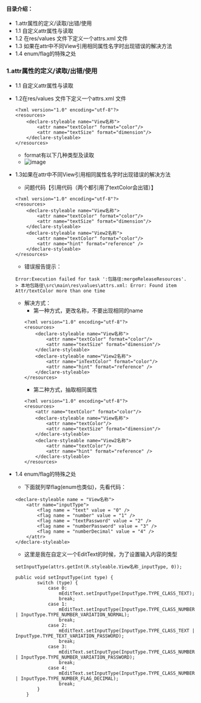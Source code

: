 #### 目录介绍：
- 1.attr属性的定义/读取/出错/使用
- 1.1 自定义attr属性与读取
- 1.2 在res/values 文件下定义一个attrs.xml 文件
- 1.3 如果在attr中不同View引用相同属性名字时出现错误的解决方法
- 1.4 enum/flag的特殊之处



### 1.attr属性的定义/读取/出错/使用
* 1.1 自定义attr属性与读取



* 1.2在res/values 文件下定义一个attrs.xml 文件
    ```
    <?xml version="1.0" encoding="utf-8"?> 
    <resources> 
        <declare-styleable name="View名称"> 
            <attr name="textColor" format="color"/> 
            <attr name="textSize" format="dimension"/>
        </declare-styleable>
    </resources>
    ```
	* format有以下几种类型及读取
	* ![image](https://upload-images.jianshu.io/upload_images/4432347-9310dfbba440a4d0.png?imageMogr2/auto-orient/strip%7CimageView2/2/w/1240)




* 1.3如果在attr中不同View引用相同属性名字时出现错误的解决方法
	* 问题代码【引用代码（两个都引用了textColor会出错）】
    ```
    <?xml version="1.0" encoding="utf-8"?> 
    <resources> 
        <declare-styleable name="View名称"> 
            <attr name="textColor" format="color"/> 
            <attr name="textSize" format="dimension"/>
        </declare-styleable>
        <declare-styleable name="View2名称"> 
            <attr name="textColor" format="color"/> 
            <attr name="hint" format="reference" />
        </declare-styleable>
    </resources>
    ```
	* 错误报告提示：
    ```
    Error:Execution failed for task ':包路径:mergeReleaseResources'.
    > 本地包路径\src\main\res\values\attrs.xml: Error: Found item Attr/textColor more than one time
    ```
	* 解决方式：
		* 第一种方式，更改名称，不要出现相同的name
        ```
        <?xml version="1.0" encoding="utf-8"?>
        <resources>
            <declare-styleable name="View名称">
                <attr name="textColor" format="color"/>
                <attr name="textSize" format="dimension"/>
            </declare-styleable>
            <declare-styleable name="View2名称">
                <attr name="inTextColor" format="color"/>
                <attr name="hint" format="reference" />
            </declare-styleable>
        </resources>
        ```
	    * 第二种方式，抽取相同属性
        ```
        <?xml version="1.0" encoding="utf-8"?> 
        <resources> 
            <attr name="textColor" format="color"/>
            <declare-styleable name="View名称"> 
                <attr name="textColor"/> 
                <attr name="textSize" format="dimension"/>
            </declare-styleable>
            <declare-styleable name="View2名称"> 
                <attr name="textColor"/> 
                <attr name="hint" format="reference" />
            </declare-styleable>
        </resources>
        ```
* 1.4 enum/flag的特殊之处
	* 下面就列举flag(enum也类似)，先看代码：
    ```
    <declare-styleable name = "View名称">
        <attr name="inputType">
            <flag name = "text" value = "0" />
            <flag name = "number" value = "1" />
            <flag name = "textPassword" value = "2" />
            <flag name = "numberPassword" value = "3" />
            <flag name = "numberDecimal" value = "4" />
        </attr>
    </declare-styleable>
    ```
	* 这里是我在自定义一个EditText的时候，为了设置输入内容的类型
    ```
    setInputType(attrs.getInt(R.styleable.View名称_inputType, 0));
    
    public void setInputType(int type) {
            switch (type) {
                case 0:
                    mEditText.setInputType(InputType.TYPE_CLASS_TEXT);
                    break;
                case 1:
                    mEditText.setInputType(InputType.TYPE_CLASS_NUMBER | InputType.TYPE_NUMBER_VARIATION_NORMAL);
                    break;
                case 2:
                    mEditText.setInputType(InputType.TYPE_CLASS_TEXT | InputType.TYPE_TEXT_VARIATION_PASSWORD);
                    break;
                case 3:
                    mEditText.setInputType(InputType.TYPE_CLASS_NUMBER | InputType.TYPE_NUMBER_VARIATION_PASSWORD);
                    break;
                case 4:
                    mEditText.setInputType(InputType.TYPE_CLASS_NUMBER | InputType.TYPE_NUMBER_FLAG_DECIMAL);
                    break;
            }
        }
    ```


























